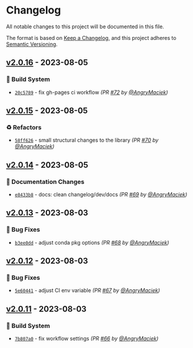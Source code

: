 # Changelog

All notable changes to this project will be documented in this file.

The format is based on [Keep a Changelog](https://keepachangelog.com/en/1.0.0/),
and this project adheres to [Semantic Versioning](https://semver.org/spec/v2.0.0.html).

## [v2.0.16] - 2023-08-05
### :construction_worker: Build System
- [`20c5789`](https://github.com/AngryMaciek/hypercomplex/commit/20c5789c8c9339b2332edf49f60a21bcd36ede69) - fix gh-pages ci workflow *(PR [#72](https://github.com/AngryMaciek/hypercomplex/pull/72) by [@AngryMaciek](https://github.com/AngryMaciek))*


## [v2.0.15] - 2023-08-05
### :recycle: Refactors
- [`58ff626`](https://github.com/AngryMaciek/hypercomplex/commit/58ff6269209bc4a925d413399d940925b2b8d5f1) - small structural changes to the library *(PR [#70](https://github.com/AngryMaciek/hypercomplex/pull/70) by [@AngryMaciek](https://github.com/AngryMaciek))*


## [v2.0.14] - 2023-08-05
### :memo: Documentation Changes
- [`e8433b8`](https://github.com/AngryMaciek/hypercomplex/commit/e8433b8ac00ebf71a6406bb8836a3c44e9010652) - docs: clean changelog/dev/docs *(PR [#69](https://github.com/AngryMaciek/hypercomplex/pull/69) by [@AngryMaciek](https://github.com/AngryMaciek))*


## [v2.0.13] - 2023-08-03
### :bug: Bug Fixes
- [`b3ee0dd`](https://github.com/AngryMaciek/hypercomplex/commit/b3ee0dd58feef4e7793afc452e1e5e6f3ebe13e9) - adjust conda pkg options *(PR [#68](https://github.com/AngryMaciek/hypercomplex/pull/68) by [@AngryMaciek](https://github.com/AngryMaciek))*


## [v2.0.12] - 2023-08-03
### :bug: Bug Fixes
- [`5e60441`](https://github.com/AngryMaciek/hypercomplex/commit/5e60441f348e713e73469968ecc6b646b4029a2f) - adjust CI env variable *(PR [#67](https://github.com/AngryMaciek/hypercomplex/pull/67) by [@AngryMaciek](https://github.com/AngryMaciek))*


## [v2.0.11] - 2023-08-03
### :construction_worker: Build System
- [`7b807a0`](https://github.com/AngryMaciek/hypercomplex/commit/7b807a04bbcffc6faff21cc6b582f3d58a118428) - fix workflow settings *(PR [#66](https://github.com/AngryMaciek/hypercomplex/pull/66) by [@AngryMaciek](https://github.com/AngryMaciek))*


[v2.0.11]: https://github.com/AngryMaciek/hypercomplex/compare/v2.0.10...v2.0.11
[v2.0.12]: https://github.com/AngryMaciek/hypercomplex/compare/v2.0.11...v2.0.12
[v2.0.13]: https://github.com/AngryMaciek/hypercomplex/compare/v2.0.12...v2.0.13
[v2.0.14]: https://github.com/AngryMaciek/hypercomplex/compare/v2.0.13...v2.0.14

[v2.0.15]: https://github.com/AngryMaciek/hypercomplex/compare/v2.0.14...v2.0.15
[v2.0.16]: https://github.com/AngryMaciek/hypercomplex/compare/v2.0.15...v2.0.16
